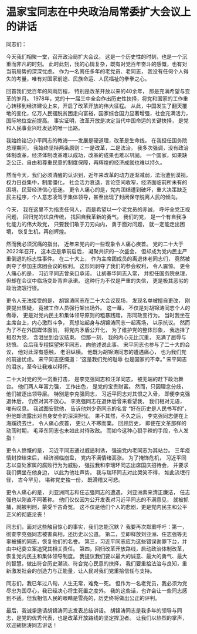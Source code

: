 # 温家宝同志在中央政治局常委扩大会议上的讲话
同志们：

今天我们相聚一堂，召开政治局扩大会议。
这是一个历史性的时刻，也是一个沉重而非凡的时刻。
此时此刻，我的心情复杂，既有对党百年奋斗的感慨，也有对当前局势的深深忧虑。
作为一名离任多年的老党员、老同志，
我没有任何个人得失的考量，唯有对国家前途、民族命运、人民福祉的拳拳之心。

回首我们党百年的风雨历程，
特别是改革开放以来的40余年，
那是充满希望与变革的岁月。
1978年，党的十一届三中全会作出历史性抉择，将党和国家的工作重心转移到经济建设上来，开启了改革开放的伟大征程。
从此，中国发生了翻天覆地的变化，亿万人民摆脱贫困走向富裕，国家综合国力显著增强，社会充满活力，国际地位空前提高。
事实证明，改革开放是决定当代中国命运的关键抉择，
是党和人民事业兴旺发达的唯一出路。

我始终铭记小平同志的教诲——发展是硬道理，改革是生命线。
在我担任国务院总理期间，
我始终坚持两条原则：一是改革，二是法治。
我多次强调，没有政治体制改革，经济体制改革难以成功，改革的成果也难以巩固。
一个国家，如果缺乏公正、自由和尊重民意的制度保障，再辉煌的经济成就也难以持久。

然而今天，我们必须清醒的认识到，近年来改革的动力逐渐减弱，法治遭到漠视，权力日益集中，制度僵化，
社会活力衰退，言论空间收窄，经济面临前所未有的困境，民营经济信心低迷。
更令人痛心的是，党内团结遭到破坏，重大决策缺乏民主程序，个人意志凌驾于集体领导，甚至出现了封闭保守脱离人民的倾向。

今天，
我在这里不为指责任何人，
而是希望以一个老党员的赤诚，
呼吁全党正视问题，
回归党的优良传统，
找回自我革新的勇气。
我们的党，
是一个有自我净化能力的伟大政党，
只要我们敢于刀刃向内，
勇于面对问题，
就一定能走出困境，
恢复生机，再创辉煌。

然而我必须沉痛的指出，
近年来党内的一些现象令人痛心疾首。
党的二十大于2022年召开，
这本应是承前启后，
凝聚共识的一次盛会，
但却成为党内民主严重倒退的标志性事件。
在二十大上，
作为主席团成员的离退休老同志们，
竟然被剥夺了参加主席团会议的权利。
这形同剥夺了我们的参会权利，
令人震惊。
更令人痛心的是，
习近平同志曾亲口承诺，
让胡春华同志入常，
并担任国务院总理，
但却在会议中临场变卦背弃承诺。
这种行为不仅是严重的失信，
更是极其恶劣的政治流氓行径。

更令人无法接受的是，
胡锦涛同志在二十大会议现场，
发现名单被擅自更改，
刚要提出质疑，
竟被工作人员强行架出场外。
这一幕，
不仅是对胡锦涛同志个人的侮辱，
更是对党内民主和集体领导原则的粗暴践踏，
形同政变行为。
当时我坐在主席台上，内心激烈斗争，
真想站起身与胡锦涛同志一起离场，
以示抗议。
然而为了不在外国媒体面前，
将党内矛盾公开化，
为了维护党的整体形象，
我选择了相忍为党，
含泪坐到会议结束。
但那一刻，
我的内心无比沉重，
充满了屈辱与悲愤。
会后我专程探望宋平同志，
向他述说此事。
宋平同志也参与了二十大的会议，
他对此深有感触，
老泪纵横。
他既为胡锦涛同志的遭遇痛心，
也为我们党的前途忧虑。
宋平同志感慨道：“这是我们党的耻辱
也是国家的不幸。”
宋平同志的泪水，至今让我难以释怀。

二十大对党的另一沉重打击，
是李克强同志和汪洋同志，
被无端的赶下政治舞台。
他们两人年富力强，
工作出色，
是党的宝贵财富。
然而，只因理念分歧，
他们被逐出领导层。
特别是李克强同志，
习近平同志对其恨之入骨，
即便李克强退休后，
仍然对其不放心。
李克强同志在退休后曾来看望我，
我们相对无语，
唯有叹息。
我试图安慰他，
告诉他刘少奇同志的名言
“好在历史是人民书写的”，
但他却流露出对自身安全的深深担忧。
果不其然，不久之后，
李克强同志便在上海蹊跷去世，
令人痛心疾首，
更让人不寒而栗。
回顾历史，
即便在文革那样的动荡时期，
毛泽东同志也未如此对待政敌。
而如今这种心狠手辣的手段，令人发指！

更令人愤慨的是，
习近平同志通过威逼利诱，
强迫党内老同志为其站台。
三年疫情封控结束后，
经济濒临崩盘，
党内不满情绪高涨。
为了掩饰危机，
习近平同志以查处家属的腐败行为为威胁，
强拉我和李瑞环同志出席国庆招待会，
并要求我们俩坐在他身边，
以此为他壮声势。
我与瑞环同志对此哭笑不得，
如此流氓行径，
古今罕见，
堪称党史独一份，
既滑稽又可悲。

更令人痛心的是，
刘亚洲同志和任志强同志的遭遇。
刘亚洲素来清正廉洁，
任志强也以刚直不阿著称。
他们仅仅因为公开发表对习近平同志的不满意见，
就被抓捕，就被判刑，蒙受千古奇冤。
这不仅是他们个人的悲剧，更是党内民主和公平正义的彻底沦丧！

同志们，面对这些触目惊心的事实，我们怎能沉默？
我要再次郑重呼吁：第一，彻查李克强同志被害真相，还历史以公道。
第二，立即释放刘亚洲、任志强等无辜被捕的同志，恢复他们的名誉。
第三，习近平同志应为这些错误谢罪下台，并由中纪委立案追究其相关责任。
第四，回归改革开放路线，启动政治体制改革，恢复党内民主和集体领导制度。
我提议我们要以最大的诚意、最大的勇气、最大的智慧，做出符合历史潮流、符合党心民意的抉择，
我们要重拾法治与良知，重新激发社会的创造力与正能量，让人民对我们党重拾信任与支持。

同志们，我已年过八旬，人生无常，难免一死。
但作为一名老党员，我必须为党尽忠为国尽心，我已经决心将生死置之度外。
我的这些话，也许会让一些同志感到不适。但我相信人民的眼睛是雪亮的，历史终将做出公正的评判。

最后，我诚挚邀请胡锦涛同志发表总结讲话。
胡锦涛同志是我多年的领导与同志，是党的优秀代表，也是改革开放路线的坚定捍卫者。
让我们以热烈的掌声，欢迎胡锦涛同志讲话！
